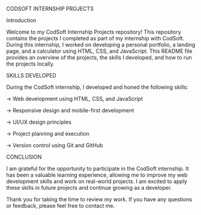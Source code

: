 CODSOFT INTERNSHIP PROJECTS

Introduction

Welcome to my CodSoft Internship Projects repository! This repository contains the projects I completed as part of my internship with CodSoft. During this internship, I worked on developing a personal portfolio, a landing page, and a calculator using HTML, CSS, and JavaScript. This README file provides an overview of the projects, the skills I developed, and how to run the projects locally.

SKILLS DEVELOPED

During the CodSoft internship, I developed and honed the following skills:

-> Web development using HTML, CSS, and JavaScript

-> Responsive design and mobile-first development

-> UI/UX design principles

-> Project planning and execution

-> Version control using Git and GitHub

CONCLUSION

I am grateful for the opportunity to participate in the CodSoft internship. It has been a valuable learning experience, allowing me to improve my web development skills and work on real-world projects. I am excited to apply these skills in future projects and continue growing as a developer.

Thank you for taking the time to review my work. If you have any questions or feedback, please feel free to contact me.
